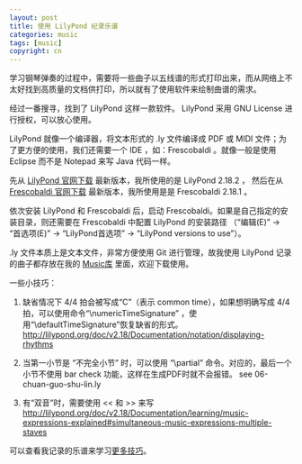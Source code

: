 ```yaml
---
layout: post
title: 使用 LilyPond 纪录乐谱
categories: music
tags: [music]
copyright: cn
---
```


学习钢琴弹奏的过程中，需要将一些曲子以五线谱的形式打印出来，而从网络上不太好找到高质量的文档供打印，所以就有了使用软件来绘制曲谱的需求。

经过一番搜寻，找到了 LilyPond 这样一款软件。 LilyPond 采用 GNU License 进行授权，可以放心使用。

LilyPond 就像一个编译器，将文本形式的 .ly 文件编译成 PDF 或 MIDI 文件；为了更方便的使用，我们还需要一个 IDE ，如：Frescobaldi 。就像一般是使用 Eclipse 而不是 Notepad 来写 Java 代码一样。

先从 [LilyPond 官网下载](http://lilypond.org/download.html) 最新版本，我所使用的是 LilyPond 2.18.2 ，
然后在从 [Frescobaldi 官网下载](http://www.frescobaldi.org/download) 最新版本，我所使用是是 Frescobaldi 2.18.1 。

依次安装 LilyPond 和 Frescobaldi 后，启动 Frescobaldi。如果是自己指定的安装目录，则还需要在 Frescobaldi 中配置 LilyPond 的安装路径 （“编辑(E)” -> “首选项(E)” -> “LilyPond首选项” -> “LilyPond versions to use”）。

.ly 文件本质上是文本文件，非常方便使用 Git 进行管理，故我使用 LilyPond 记录的曲子都存放在我的 [Music库](https://github.com/fanhongtao/music) 里面，欢迎下载使用。


一些小技巧：

1. 缺省情况下 4/4 拍会被写成“C”（表示 common time），如果想明确写成 4/4 拍，可以使用命令“\numericTimeSignature” ，使用“\defaultTimeSignature”恢复缺省的形式。
    http://lilypond.org/doc/v2.18/Documentation/notation/displaying-rhythms

2. 当第一小节是 “不完全小节” 时，可以使用 “\partial” 命令。对应的，最后一个小节不使用 bar check 功能，这样在生成PDF时就不会报错。
    see  06-chuan-guo-shu-lin.ly

3. 有“双音”时，需要使用 << 和 >> 来写
   http://lilypond.org/doc/v2.18/Documentation/learning/music-expressions-explained#simultaneous-music-expressions-multiple-staves

可以查看我记录的乐谱来学习[更多技巧](https://github.com/fanhongtao/music/blob/master/skills.md)。
